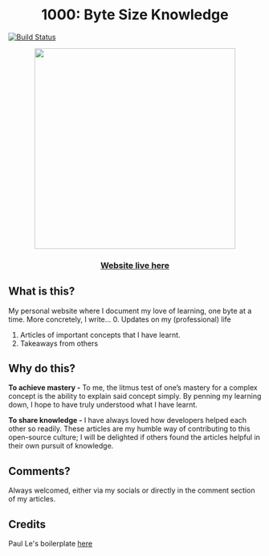 <h1 align="center">1000: Byte Size Knowledge </h1>

[![Build Status](https://travis-ci.org/larrylawl/larrylawl.github.io.svg?branch=master)](https://travis-ci.org/larrylawl/larrylawl.github.io)

<div align="center">
  <img src="https://drive.google.com/file/d/1kWP9ap00uBtqg4CBvLp3iNQu2GoJHw1K/view?usp=sharing" width="400"/>
  <h3>
      <a href="https://larrylawl.github.io/">Website live here</a>
  </h3>
</div>


## What is this?

My personal website where I document my love of learning, one byte at a time. More concretely, I write... 
0. Updates on my (professional) life
1. Articles of important concepts that I have learnt.
2. Takeaways from others

## Why do this?
**To achieve mastery -** To me, the litmus test of one’s mastery for a complex concept is the ability to explain said concept simply. By penning my learning down, I hope to have truly understood what I have learnt.

**To share knowledge -** I have always loved how developers helped each other so readily. These articles are my humble way of contributing to this open-source culture; I will be delighted if others found the articles helpful in their own pursuit of knowledge.

## Comments?
Always welcomed, either via my socials or directly in the comment section of my articles.

## Credits
Paul Le's boilerplate [here](https://github.cobm/LeNPaul/Lagrange)
